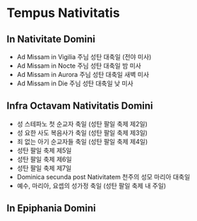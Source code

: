 # Tempus Nativitatis

## In Nativitate Domini
- Ad Missam in Vigilia 주님 성탄 대축일 (전야 미사)
- Ad Missam in Nocte 주님 성탄 대축일 밤 미사
- Ad Missam in Aurora 주님 성탄 대축일 새벽 미사
- Ad Missam in Die 주님 성탄 대축일 낮 미사

## Infra Octavam Nativitatis Domini
- 성 스테파노 첫 순교자 축일 (성탄 팔일 축제 제2일)
- 성 요한 사도 복음사가 축일 (성탄 팔일 축제 제3일)
- 죄 없는 아기 순교자들 축일 (성탄 팔일 축제 제4일)
- 성탄 팔일 축제 제5일
- 성탄 팔일 축제 제6일
- 성탄 팔일 축제 제7일
- Dominica secunda post Nativitatem 천주의 성모 마리아 대축일
- 예수, 마리아, 요셉의 성가정 축일 (성탄 팔일 축제 내 주일)

## In Epiphania Domini